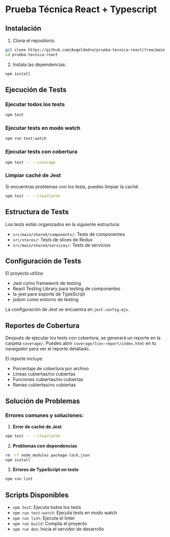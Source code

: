 # Prueba Técnica React + Typescript

## Instalación

1. Clona el repositorio:
```bash
git clone https://github.com/Angeldadro/prueba-tecnica-react/tree/main
cd prueba-tecnica-react
```

2. Instala las dependencias:
```bash
npm install
```

## Ejecución de Tests

### Ejecutar todos los tests
```bash
npm test
```

### Ejecutar tests en modo watch
```bash
npm run test:watch
```

### Ejecutar tests con cobertura
```bash
npm test -- --coverage
```

### Limpiar caché de Jest
Si encuentras problemas con los tests, puedes limpiar la caché:
```bash
npm test -- --clearCache
```

## Estructura de Tests

Los tests están organizados en la siguiente estructura:
- `src/main/shared/components/`: Tests de componentes
- `src/stores/`: Tests de slices de Redux
- `src/main/shared/services/`: Tests de servicios

## Configuración de Tests

El proyecto utiliza:
- Jest como framework de testing
- React Testing Library para testing de componentes
- ts-jest para soporte de TypeScript
- jsdom como entorno de testing

La configuración de Jest se encuentra en `jest.config.mjs`.

## Reportes de Cobertura

Después de ejecutar los tests con cobertura, se generará un reporte en la carpeta `coverage/`. Puedes abrir `coverage/lcov-report/index.html` en tu navegador para ver el reporte detallado.

El reporte incluye:
- Porcentaje de cobertura por archivo
- Líneas cubiertas/no cubiertas
- Funciones cubiertas/no cubiertas
- Ramas cubiertas/no cubiertas

## Solución de Problemas

### Errores comunes y soluciones:

1. **Error de caché de Jest**
```bash
npm test -- --clearCache
```

2. **Problemas con dependencias**
```bash
rm -rf node_modules package-lock.json
npm install
```

3. **Errores de TypeScript en tests**
```bash
npm run lint
```

## Scripts Disponibles

- `npm test`: Ejecuta todos los tests
- `npm run test:watch`: Ejecuta tests en modo watch
- `npm run lint`: Ejecuta el linter
- `npm run build`: Compila el proyecto
- `npm run dev`: Inicia el servidor de desarrollo
